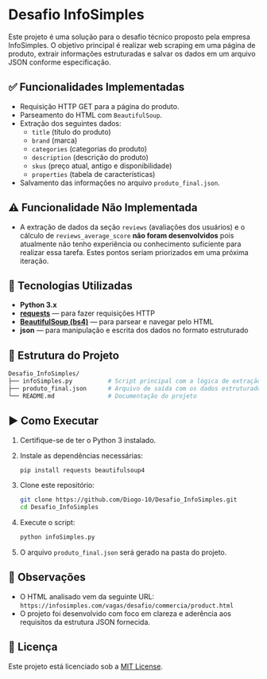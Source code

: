 # Desafio InfoSimples

Este projeto é uma solução para o desafio técnico proposto pela empresa InfoSimples. O objetivo principal é realizar web scraping em uma página de produto, extrair informações estruturadas e salvar os dados em um arquivo JSON conforme especificação.

## ✅ Funcionalidades Implementadas

- Requisição HTTP GET para a página do produto.
- Parseamento do HTML com `BeautifulSoup`.
- Extração dos seguintes dados:
  - `title` (título do produto)
  - `brand` (marca)
  - `categories` (categorias do produto)
  - `description` (descrição do produto)
  - `skus` (preço atual, antigo e disponibilidade)
  - `properties` (tabela de características)
- Salvamento das informações no arquivo `produto_final.json`.

## ⚠️ Funcionalidade Não Implementada

- A extração de dados da seção `reviews` (avaliações dos usuários) e o cálculo de `reviews_average_score`  **não foram desenvolvidos** pois atualmente não tenho experiência ou conhecimento suficiente para realizar essa tarefa. Estes pontos seriam priorizados em uma próxima iteração.

## 🧰 Tecnologias Utilizadas

- **Python 3.x**
- **[requests](https://pypi.org/project/requests/)** — para fazer requisições HTTP
- **[BeautifulSoup (bs4)](https://pypi.org/project/beautifulsoup4/)** — para parsear e navegar pelo HTML
- **json** — para manipulação e escrita dos dados no formato estruturado

## 📁 Estrutura do Projeto

```bash
Desafio_InfoSimples/
├── infoSimples.py          # Script principal com a lógica de extração e salvamento
├── produto_final.json      # Arquivo de saída com os dados estruturados
└── README.md               # Documentação do projeto
```

## ▶️ Como Executar

1. Certifique-se de ter o Python 3 instalado.
2. Instale as dependências necessárias:

   ```bash
   pip install requests beautifulsoup4
   ```

3. Clone este repositório:

   ```bash
   git clone https://github.com/Diogo-10/Desafio_InfoSimples.git
   cd Desafio_InfoSimples
   ```

4. Execute o script:

   ```bash
   python infoSimples.py
   ```

5. O arquivo `produto_final.json` será gerado na pasta do projeto.

## 📌 Observações

- O HTML analisado vem da seguinte URL:  
  `https://infosimples.com/vagas/desafio/commercia/product.html`
- O projeto foi desenvolvido com foco em clareza e aderência aos requisitos da estrutura JSON fornecida.

## 📝 Licença

Este projeto está licenciado sob a [MIT License](LICENSE).
